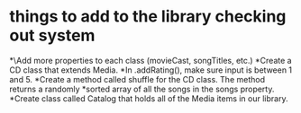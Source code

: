 # things to add to the library checking out system
*\Add more properties to each class (movieCast, songTitles, etc.)
*Create a CD class that extends Media.
*In .addRating(), make sure input is between 1 and 5.
*Create a method called shuffle for the CD class. The method returns a randomly *sorted array of all the songs in the songs property.
*Create class called Catalog that holds all of the Media items in our library.

